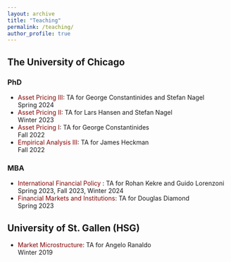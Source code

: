 ```yaml
---
layout: archive
title: "Teaching"
permalink: /teaching/
author_profile: true
---
```


## The University of Chicago
### PhD
* <span style="color:#840404"> Asset Pricing III</span>: TA for George Constantinides and Stefan Nagel \
  Spring 2024
* <span style="color:#840404"> Asset Pricing II</span>: TA for Lars Hansen and Stefan Nagel \
  Winter 2023
* <span style="color:#840404"> Asset Pricing I</span>: TA for George Constantinides \
  Fall 2022
* <span style="color:#840404"> Empirical Analysis III</span>: TA for James Heckman \
  Fall 2022
  
### MBA
* <span style="color:#840404"> International Financial Policy</span> : TA for Rohan Kekre and Guido Lorenzoni \
  Spring 2023, Fall 2023, Winter 2024
* <span style="color:#840404"> Financial Markets and Institutions</span>: TA for Douglas Diamond \
  Spring 2023

## University of St. Gallen (HSG)
* <span style="color:#840404"> Market Microstructure</span>: TA for Angelo Ranaldo\
  Winter 2019

